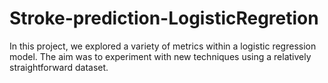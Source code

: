 # Stroke-prediction-LogisticRegretion
In this project, we explored a variety of metrics within a logistic regression model. The aim was to experiment with new techniques using a relatively straightforward dataset. 
